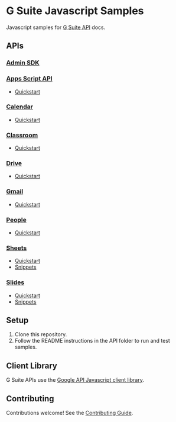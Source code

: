 # G Suite Javascript Samples

Javascript samples for [G Suite API](https://developers.google.com/gsuite/) docs.

## APIs

### [Admin SDK](https://developers.google.com/admin-sdk/)

### [Apps Script API](https://developers.google.com/apps-script/api)

- [Quickstart](apps-script/quickstart)

### [Calendar](https://developers.google.com/calendar)

- [Quickstart](calendar/quickstart)

### [Classroom](https://developers.google.com/classroom)

- [Quickstart](classroom/quickstart)

### [Drive](https://developers.google.com/drive/v3)

- [Quickstart](drive/quickstart)

### [Gmail](https://developers.google.com/gmail/api/)

- [Quickstart](gmail/quickstart)

### [People](https://developers.google.com/people/)

- [Quickstart](people/quickstart)

### [Sheets](https://developers.google.com/sheets/api/)

- [Quickstart](sheets/quickstart)
- [Snippets](sheets/snippets)

### [Slides](https://developers.google.com/slides/)

- [Quickstart](slides/quickstart)
- [Snippets](slides/snippets)

## Setup

1. Clone this repository.
1. Follow the README instructions in the API folder to run and test samples.

## Client Library

G Suite APIs use the [Google API Javascript client library](https://github.com/google/google-api-javascript-client).

## Contributing

Contributions welcome! See the [Contributing Guide](CONTRIBUTING.md).
